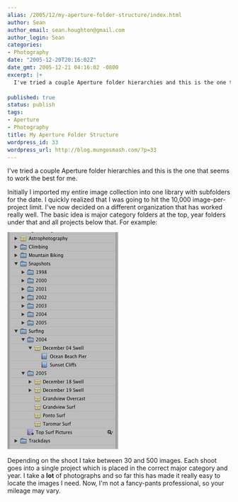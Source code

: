 ```yaml
---
alias: /2005/12/my-aperture-folder-structure/index.html
author: Sean
author_email: sean.houghton@gmail.com
author_login: Sean
categories:
- Photography
date: "2005-12-20T20:16:02Z"
date_gmt: 2005-12-21 04:16:02 -0800
excerpt: |+
  I've tried a couple Aperture folder hierarchies and this is the one that seems to work the best for me.

published: true
status: publish
tags:
- Aperture
- Photography
title: My Aperture Folder Structure
wordpress_id: 33
wordpress_url: http://blog.mungosmash.com/?p=33
---
```

I've tried a couple Aperture folder hierarchies and this is the one that seems to work the best for me.

Initially I imported my entire image collection into one library with subfolders for the date.  I quickly realized that I was going to hit the 10,000 image-per-project limit.  I've now decided on a different organization that has worked really well.  The basic idea is major category folders at the top, year folders under that and all projects below that.  For example:

![](1135138161_aperturefolderstructure.jpg)

Depending on the shoot I take between 30 and 500 images.  Each shoot goes into a single project which is placed in the correct major category and year.  I take a <strong>lot</strong> of photographs and so far this has made it really easy to locate the images I need.  Now, I'm not a fancy-pants professional, so your mileage may vary.

